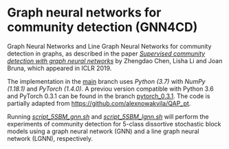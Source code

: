 # Graph neural networks for community detection (GNN4CD)
Graph Neural Networks and Line Graph Neural Networks for community detection in graphs, as described in the paper [*_Supervised community detection with graph neural networks_*](https://arxiv.org/pdf/1705.08415.pdf) by Zhengdao Chen, Lisha Li and Joan Bruna, which appeared in ICLR 2019. 

The implementation in the [main](https://github.com/zhengdao-chen/GNN4CD/tree/main) branch uses _Python (3.7)_ with _NumPy (1.18.1)_ and _PyTorch (1.4.0)_. A previou version compatible with Python 3.6 and PyTorch 0.3.1 can be found in the branch [pytorch_0.3.1](https://github.com/zhengdao-chen/GNN4CD/tree/pytorch_0.3.1). The code is partially adapted from https://github.com/alexnowakvila/QAP_pt. 

Running [_script_5SBM_gnn.sh_](https://github.com/zhengdao-chen/GNN4CD/blob/master/src/script_5SBM_gnn.sh) and [_script_5SBM_lgnn.sh_](https://github.com/zhengdao-chen/GNN4CD/blob/master/src/script_5SBM_lgnn.sh) will perform the experiments of community detection for 5-class dissortive stochastic block models using a graph neural network (GNN) and a line graph neural network (LGNN), respectively.
